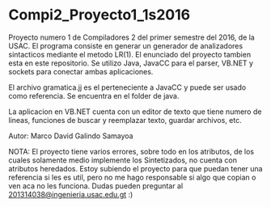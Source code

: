# Compi2_Proyecto1_1s2016
Proyecto numero 1 de Compiladores 2 del primer semestre del 2016, de la USAC. 
El programa consiste en generar un generador de analizadores sintacticos mediante el metodo LR(1). 
El enunciado del proyecto tambien esta en este repositorio. 
Se utilizo Java, JavaCC para el parser, VB.NET y sockets para conectar ambas aplicaciones.

El archivo gramatica.jj es el perteneciente a JavaCC y puede ser usado como referencia. Se encuentra en el folder de java.

La aplicacion en VB.NET cuenta con un editor de texto que tiene numero de lineas, funciones de buscar y reemplazar texto, guardar archivos, etc.

Autor: Marco David Galindo Samayoa

NOTA: El proyecto tiene varios errores, sobre todo en los atributos, de los cuales solamente medio implemente los Sintetizados, no cuenta con atributos heredados. Estoy subiendo el proyecto para que puedan tener una referencia si les es util, pero no me hago responsable si algo que copian o ven aca no les funciona. Dudas pueden preguntar al 201314038@ingenieria.usac.edu.gt :)
